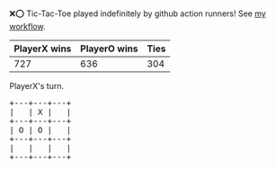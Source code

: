 :x::o: Tic-Tac-Toe played indefinitely by github action runners! See [my workflow](.github/workflows/play.yaml).

|PlayerX wins|PlayerO wins|Ties|
|-|-|-|
|727|636|304|

PlayerX's turn.

<pre>
+---+---+---+
|   | X |   |
+---+---+---+
| O | O |   |
+---+---+---+
|   |   |   |
+---+---+---+
</pre>